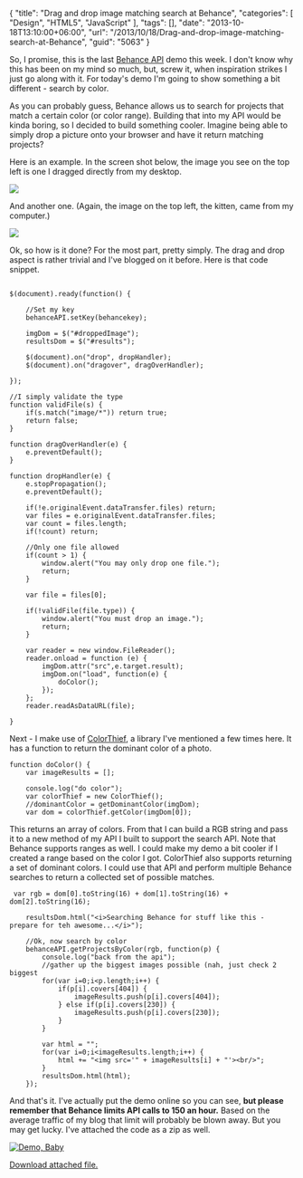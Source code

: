 {
	"title": "Drag and drop image matching search at Behance",
	"categories": [
		"Design",
		"HTML5",
		"JavaScript"
	],
	"tags": [],
	"date": "2013-10-18T13:10:00+06:00",
	"url": "/2013/10/18/Drag-and-drop-image-matching-search-at-Behance",
	"guid": "5063"
}

<p>
So, I promise, this is the last <a href="http://www.behance.net">Behance API</a> demo this week. I don't know why this has been on my mind so much, but, screw it, when inspiration strikes I just go along with it. For today's demo I'm going to show something a bit different - search by color.
</p>
<!--more-->
<p>
As you can probably guess, Behance allows us to search for projects that match a certain color (or color range). Building that into my API would be kinda boring, so I decided to build something cooler. Imagine being able to simply drop a picture onto your browser and have it return matching projects?
</p>

<p>
Here is an example. In the screen shot below, the image you see on the top left is one I dragged directly from my desktop. 
</p>

<p>
<img src="http://static.raymondcamden.com/images/ss1.jpg" />
</p>

<p>
And another one. (Again, the image on the top left, the kitten, came from my computer.)
</p>

<p>
<img src="http://static.raymondcamden.com/images/skitch.jpg" />
</p>

<p>
Ok, so how is it done? For the most part, pretty simply. The drag and drop aspect is rather trivial and I've blogged on it before. Here is that code snippet.
</p>

<pre><code class="language-javascript">
$(document).ready(function() {
	
	//Set my key
	behanceAPI.setKey(behancekey);
	
	imgDom = $("#droppedImage");
	resultsDom = $("#results");
	
	$(document).on("drop", dropHandler);
	$(document).on("dragover", dragOverHandler);

});

//I simply validate the type
function validFile(s) {
	if(s.match("image/*")) return true;
	return false;
}

function dragOverHandler(e) {
	e.preventDefault();
}

function dropHandler(e) {
	e.stopPropagation();
	e.preventDefault();
	 
	if(!e.originalEvent.dataTransfer.files) return;
	var files = e.originalEvent.dataTransfer.files;
	var count = files.length;
	if(!count) return;
	 
	//Only one file allowed
	if(count &gt; 1) {
		window.alert("You may only drop one file.");
		return;
	}

	var file = files[0];
	
	if(!validFile(file.type)) {
		window.alert("You must drop an image.");
		return;
	}
	
	var reader = new window.FileReader();
	reader.onload = function (e) {
		imgDom.attr("src",e.target.result);
		imgDom.on("load", function(e) {
			doColor();
		});
	};
	reader.readAsDataURL(file);

}</code></pre> 

<p>
Next - I make use of <a href="http://lokeshdhakar.com/projects/color-thief/">ColorThief</a>, a library I've mentioned a few times here. It has a function to return the dominant color of a photo.
</p>

<pre><code class="language-javascript">function doColor() {
	var imageResults = [];
	
	console.log("do color");	
	var colorThief = new ColorThief();
	//dominantColor = getDominantColor(imgDom);
	var dom = colorThief.getColor(imgDom[0]);</code></pre> 

<p>
This returns an array of colors. From that I can build a RGB string and pass it to a new method of my API I built to support the search API. Note that Behance supports ranges as well. I could make my demo a bit cooler if I created a range based on the color I got. ColorThief also supports returning a set of dominant colors. I could use that API and perform multiple Behance searches to return a collected set of possible matches.
</p>

<pre><code class="language-javascript">	var rgb = dom[0].toString(16) + dom[1].toString(16) + dom[2].toString(16);
	
	resultsDom.html("&lt;i&gt;Searching Behance for stuff like this - prepare for teh awesome...&lt;/i&gt;");
	
	//Ok, now search by color
	behanceAPI.getProjectsByColor(rgb, function(p) {
		console.log("back from the api");
		//gather up the biggest images possible (nah, just check 2 biggest
		for(var i=0;i&lt;p.length;i++) {
			if(p[i].covers[404]) {
				imageResults.push(p[i].covers[404]);	
			} else if(p[i].covers[230]) {
				imageResults.push(p[i].covers[230]);				
			}
		}

		var html = "";
		for(var i=0;i&lt;imageResults.length;i++) {
			html += "&lt;img src='" + imageResults[i] + "'&gt;&lt;br/&gt;";
		}
		resultsDom.html(html);
	});
</code></pre> 

<p>
And that's it. I've actually put the demo online so you can see, <strong>but please remember that Behance limits API calls to 150 an hour.</strong> Based on the average traffic of my blog that limit will probably be blown away. But you may get lucky. I've attached the code as a zip as well.
</p>

<a href="http://www.raymondcamden.com/demos/2013/oct/18/ct_demo.html"><img src="http://static.raymondcamden.com/images/icon_128.png" title="Demo, Baby" border="0"></a><p><a href='enclosures/C%3A%5Chosts%5C2013%2Eraymondcamden%2Ecom%5Cenclosures%2FArchive33%2Ezip'>Download attached file.</a></p>